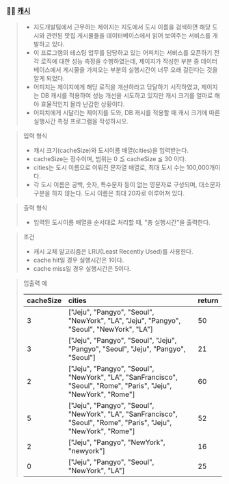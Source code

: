 ### 🧑‍💻 [캐시](https://programmers.co.kr/learn/courses/30/lessons/17680)

> - 지도개발팀에서 근무하는 제이지는 지도에서 도시 이름을 검색하면 해당 도시와 관련된 맛집 게시물들을 데이터베이스에서 읽어 보여주는 서비스를 개발하고 있다.
> - 이 프로그램의 테스팅 업무를 담당하고 있는 어피치는 서비스를 오픈하기 전 각 로직에 대한 성능 측정을 수행하였는데, 제이지가 작성한 부분 중 데이터베이스에서 게시물을 가져오는 부분의 실행시간이 너무 오래 걸린다는 것을 알게 되었다.
> - 어피치는 제이지에게 해당 로직을 개선하라고 닦달하기 시작하였고, 제이지는 DB 캐시를 적용하여 성능 개선을 시도하고 있지만 캐시 크기를 얼마로 해야 효율적인지 몰라 난감한 상황이다.
> - 어피치에게 시달리는 제이지를 도와, DB 캐시를 적용할 때 캐시 크기에 따른 실행시간 측정 프로그램을 작성하시오.

> 입력 형식
> 
> - 캐시 크기(cacheSize)와 도시이름 배열(cities)을 입력받는다.
> - cacheSize는 정수이며, 범위는 0 ≦ cacheSize ≦ 30 이다.
> - cities는 도시 이름으로 이뤄진 문자열 배열로, 최대 도시 수는 100,000개이다.
> - 각 도시 이름은 공백, 숫자, 특수문자 등이 없는 영문자로 구성되며, 대소문자 구분을 하지 않는다. 도시 이름은 최대 20자로 이루어져 있다.

> 출력 형식
> 
> - 입력된 도시이름 배열을 순서대로 처리할 때, "총 실행시간"을 출력한다.

> 조건
> 
> - 캐시 교체 알고리즘은 LRU(Least Recently Used)를 사용한다.
> - cache hit일 경우 실행시간은 1이다.
> - cache miss일 경우 실행시간은 5이다.

> 입출력 예
> 
> |cacheSize|cities|return|
> |:---|:---|:---|
> |3|["Jeju", "Pangyo", "Seoul", "NewYork", "LA", "Jeju", "Pangyo", "Seoul", "NewYork", "LA"]|50|
> |3|["Jeju", "Pangyo", "Seoul", "Jeju", "Pangyo", "Seoul", "Jeju", "Pangyo", "Seoul"]|21|
> |2|["Jeju", "Pangyo", "Seoul", "NewYork", "LA", "SanFrancisco", "Seoul", "Rome", "Paris", "Jeju", "NewYork", "Rome"]|60|
> |5|["Jeju", "Pangyo", "Seoul", "NewYork", "LA", "SanFrancisco", "Seoul", "Rome", "Paris", "Jeju", "NewYork", "Rome"]|52|
> |2|["Jeju", "Pangyo", "NewYork", "newyork"]|16|
> |0|["Jeju", "Pangyo", "Seoul", "NewYork", "LA"]|25|